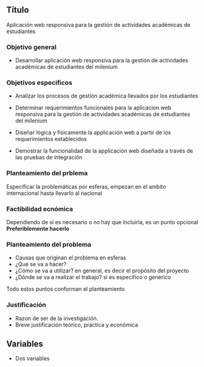 ## Título

Aplicación web responsiva para la gestión de actividades académicas de estudiantes

### Objetivo general

- Desarrollar aplicación web responsiva para la gestión de actividades académicas de estudiantes del milenium

### Objetivos especificos

- Analizar los procesos de gestión académica llevados por los estudiantes
  
- Determinar requerimientos funcionales para la aplicacion web responsiva para la gestión de actividades académicas de estudiantes del milenium

- Diseñar lógica y físicamente la applicación web a partir de los requerimientos establecidos

- Demostrar la funcionalidad de la applicación web diseñada a través de las pruebas de integración 

### Planteamiento del prblema

Especificar la problemáticas por esferas, empezan en el ambito internacional hasta llevarlo al nacional

### Factibilidad ecnómica

Dependiendo de si es necesario o no hay que incluirla, es un punto opcional **Preferiblemente hacerlo**

###  Planteamiento del problema

- Causas que originan el problema en esferas
- ¿Qué se va a hacer?
- ¿Cómo se va a utilizar? en general, es decir el propósito del proyecto
- ¿Dónde se va a realizar el trabajo? si es especifico o generico

Todo estos puntos conforman el planteamiento

### Justificación

- Razon de ser de la investigación. 
- Breve justificación teórico, práctica y económica


## Variables

- Dos variables